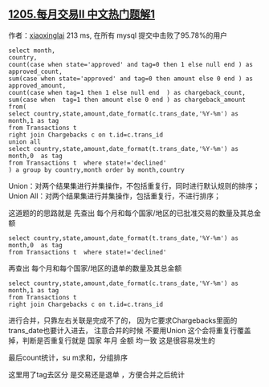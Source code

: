 ## [1205.每月交易II 中文热门题解1](https://leetcode.cn/problems/monthly-transactions-ii/solutions/100000/213-ms-zai-suo-you-mysql-ti-jiao-zhong-ji-bai-liao)

作者：[xiaoxinglai](https://leetcode.cn/u/xiaoxinglai)
213 ms, 在所有 mysql 提交中击败了95.78%的用户

```
select month,
country,
count(case when state='approved' and tag=0 then 1 else null end ) as approved_count,
sum(case when state='approved' and tag=0 then amount else 0 end ) as approved_amount,
count(case when tag=1 then 1 else null end  ) as chargeback_count,
sum(case when  tag=1 then amount else 0 end ) as chargeback_amount
from(
select country,state,amount,date_format(c.trans_date,'%Y-%m') as month,1 as tag
from Transactions t   
right join Chargebacks c on t.id=c.trans_id
union all
select country,state,amount,date_format(t.trans_date,'%Y-%m') as month,0  as tag
from Transactions t  where state!='declined'
) a group by country,month order by month,country

```


Union：对两个结果集进行并集操作，不包括重复行，同时进行默认规则的排序；
Union All：对两个结果集进行并集操作，包括重复行，不进行排序；

这道题的的思路就是 
先查出 每个月和每个国家/地区的已批准交易的数量及其总金额  
```
select country,state,amount,date_format(t.trans_date,'%Y-%m') as month,0  as tag
from Transactions t  where state!='declined'
```

再查出 每个月和每个国家/地区的退单的数量及其总金额
```
select country,state,amount,date_format(c.trans_date,'%Y-%m') as month,1 as tag
from Transactions t   
right join Chargebacks c on t.id=c.trans_id

```

进行合并，只靠左右关联是完成不了的， 因为它要求Chargebacks里面的trans_date也要计入进去，
注意合并的时候 不要用Union 这个会将重复行覆盖掉，判断是否重复行就是 国家 年月  金额 均一致 这是很容易发生的

最后count统计，su m求和，分组排序 

这里用了tag去区分 是交易还是退单 ，方便合并之后统计




